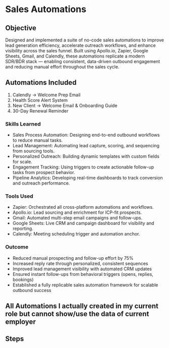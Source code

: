 # Sales Automations

## Objective

Designed and implemented a suite of no-code sales automations to improve lead generation efficiency, accelerate outreach workflows, and enhance visibility across the sales funnel.
Built using Apollo.io, Zapier, Google Sheets, Gmail, and Calendly, these automations replicate a modern SDR/BDR stack — enabling consistent, data-driven outbound engagement and reducing manual effort throughout the sales cycle.

## Automations Included

1.	Calendly → Welcome Prep Email
2.	Health Score Alert System
3.	New Client → Welcome Email & Onboarding Guide
4.	30-Day Renewal Reminder

### Skills Learned

-	Sales Process Automation: Designing end-to-end outbound workflows to reduce manual tasks.
-	Lead Management: Automating lead capture, scoring, and sequencing from sourcing tools.
-	Personalized Outreach: Building dynamic templates with custom fields for scale.
-	Engagement Tracking: Using triggers to create actionable follow-up tasks from prospect behavior.
-	Pipeline Analytics: Developing real-time dashboards to track conversion and outreach performance.

### Tools Used

- Zapier: Orchestrated all cross-platform automations and workflows.
- Apollo.io: Lead sourcing and enrichment for ICP-fit prospects.
- Gmail: Automated multi-step email campaigns and follow-ups.
- Google Sheets: Live CRM and campaign dashboard for visibility and reporting.
- Calendly: Meeting scheduling trigger and automation anchor.

### Outcome

- Reduced manual prospecting and follow-up effort by 75%
- Increased reply rate through personalized, consistent sequences
- Improved lead management visibility with automated CRM updates
- Ensured instant follow-ups from behavioral triggers (opens, replies, bookings)
- Established a fully replicable sales automation framework for scalable outbound success


## All Automations I actually created in my current role but cannot show/use the data of current employer

## Steps
